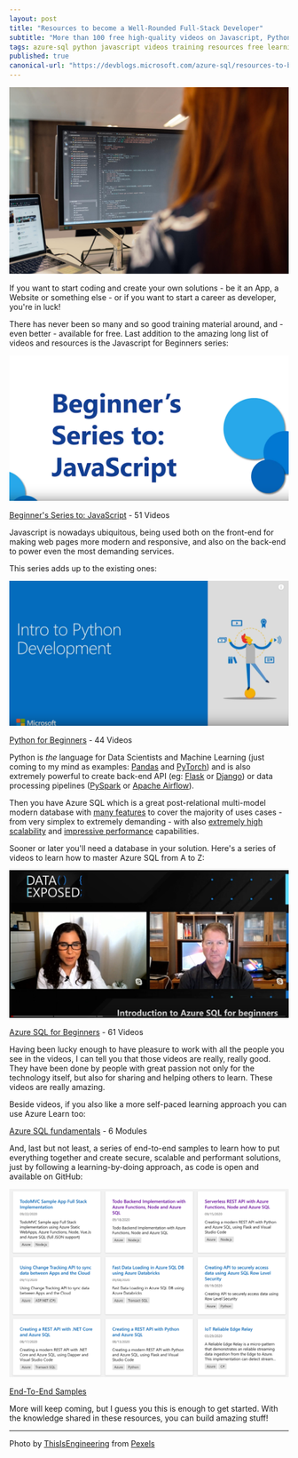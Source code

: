 ```yaml
---
layout: post
title: "Resources to become a Well-Rounded Full-Stack Developer"
subtitle: "More than 100 free high-quality videos on Javascript, Python and Azure SQL"
tags: azure-sql python javascript videos training resources free learning
published: true
canonical-url: "https://devblogs.microsoft.com/azure-sql/resources-to-become-a-full-stack-well-rounded-developer/"
---
```


![Coding](/public/images/2020-10-08/image-01.png)

If you want to start coding and create your own solutions - be it an App, a Website or something else - or if you want to start a career as developer, you're in luck! 

There has never been so many and so good training material around, and - even better - available for free. Last addition to the amazing long list of videos and resources is the Javascript for Beginners series:

![Beginner's Series to: JavaScript](/public/images/2020-10-08/image-02.png)

[Beginner's Series to: JavaScript](https://www.youtube.com/playlist?list=PLlrxD0HtieHhW0NCG7M536uHGOtJ95Ut2) - 51 Videos

Javascript is nowadays ubiquitous, being used both on the front-end for making web pages more modern and responsive, and also on the back-end to power even the most demanding services. 

This series adds up to the existing ones:

![Python for Beginners](/public/images/2020-10-08/image-03.png)

[Python for Beginners](https://www.youtube.com/playlist?list=PLlrxD0HtieHhS8VzuMCfQD4uJ9yne1mE6) - 44 Videos

Python is *the* language for Data Scientists and Machine Learning (just coming to my mind as examples: [Pandas](https://pandas.pydata.org/) and [PyTorch](https://pytorch.org/)) and is also extremely powerful to create back-end API (eg: [Flask](https://palletsprojects.com/p/flask/) or [Django](https://www.djangoproject.com/start/)) or data processing pipelines ([PySpark](https://databricks.com/glossary/pyspark) or [Apache Airflow](https://airflow.apache.org/)).

Then you have Azure SQL which is a great post-relational multi-model modern database with [many features](https://devblogs.microsoft.com/azure-sql/10-reasons-to-use-azure-sql-in-your-next-project/) to cover the majority of uses cases - from very simplex to extremely demanding - with also [extremely high scalability](https://docs.microsoft.com/en-us/azure/azure-sql/database/service-tier-hyperscale) and [impressive performance](https://techcommunity.microsoft.com/t5/azure-sql/scaling-up-an-iot-workload-using-an-m-series-azure-sql-database/ba-p/1106271) capabilities.

Sooner or later you'll need a database in your solution. Here's a series of videos to learn how to master Azure SQL from A to Z:

![Azure SQL for Beginners](/public/images/2020-10-08/image-04.png)

[Azure SQL for Beginners](https://www.youtube.com/playlist?list=PLlrxD0HtieHi5c9-i_Dnxw9vxBY-TqaeN) - 61 Videos

Having been lucky enough to have pleasure to work with all the people you see in the videos, I can tell you that those videos are really, really good. They have been done by people with great passion not only for the technology itself, but also for sharing and helping others to learn. These videos are really amazing.

Beside videos, if you also like a more self-paced learning approach you can use Azure Learn too:

[Azure SQL fundamentals](https://docs.microsoft.com/en-us/learn/paths/azure-sql-fundamentals/) - 6 Modules

And, last but not least, a series of end-to-end samples to learn how to put everything together and create secure, scalable and performant solutions, just by following a learning-by-doing approach, as code is open and available on GitHub:

![End-To-End Samples](/public/images/2020-10-08/image-05.png)

[End-To-End Samples](https://docs.microsoft.com/en-us/samples/browse/?expanded=azure&products=azure-sql-database)

More will keep coming, but I guess you this is enough to get started. With the knowledge shared in these resources, you can build amazing stuff!

---

Photo by [ThisIsEngineering](https://www.pexels.com/@thisisengineering?utm_content=attributionCopyText&utm_medium=referral&utm_source=pexels) from [Pexels](https://www.pexels.com/photo/female-software-engineer-coding-on-computer-3861951/?utm_content=attributionCopyText&utm_medium=referral&utm_source=pexels)